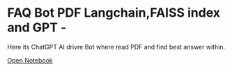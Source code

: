 # FAQ Bot PDF Langchain,FAISS index and GPT -

Here its ChatGPT AI drivre Bot where read PDF and find best answer within.

[Open Notebook](https://gist.github.com/snowflaxGitRepo/0976c144910d21d299265dc6b5daf460)
